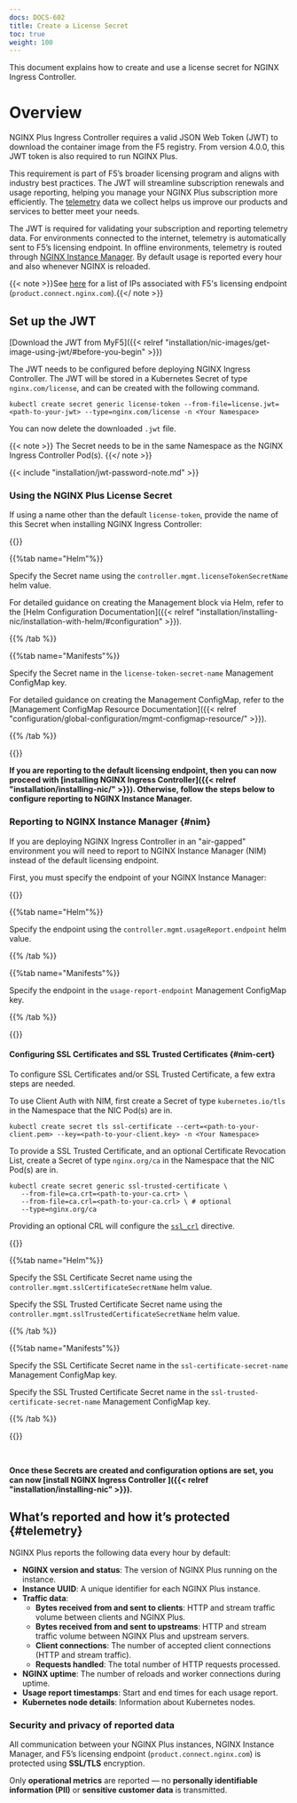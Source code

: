 ```yaml
---
docs: DOCS-602
title: Create a License Secret 
toc: true
weight: 100
---
```


This document explains how to create and use a license secret for NGINX Ingress Controller. 

# Overview

NGINX Plus Ingress Controller requires a valid JSON Web Token (JWT) to download the container image from the F5 registry. From version 4.0.0, this JWT token is also required to run NGINX Plus.

This requirement is part of F5’s broader licensing program and aligns with industry best practices. The JWT will streamline subscription renewals and usage reporting, helping you manage your NGINX Plus subscription more efficiently. The [telemetry](#telemetry) data we collect helps us improve our products and services to better meet your needs.

The JWT is required for validating your subscription and reporting telemetry data. For environments connected to the internet, telemetry is automatically sent to F5’s licensing endpoint.  In offline environments, telemetry is routed through [NGINX Instance Manager](https://docs.nginx.com/nginx-instance-manager/). By default usage is reported every hour and also whenever NGINX is reloaded.

{{< note >}}See [here](https://docs.nginx.com/solutions/about-subscription-licenses/#for-internet-connected-environments) for a list of IPs associated with F5's licensing endpoint (`product.connect.nginx.com`).{{</ note >}}

## Set up the JWT

[Download the JWT from MyF5]({{< relref "installation/nic-images/get-image-using-jwt/#before-you-begin" >}})

The JWT needs to be configured before deploying NGINX Ingress Controller. The JWT will be stored in a Kubernetes Secret of type `nginx.com/license`, and can be created with the following command.

```shell
kubectl create secret generic license-token --from-file=license.jwt=<path-to-your-jwt> --type=nginx.com/license -n <Your Namespace> 
```
You can now delete the downloaded `.jwt` file.

{{< note >}}
The Secret needs to be in the same Namespace as the NGINX Ingress Controller Pod(s).
{{</ note >}}

{{< include "installation/jwt-password-note.md" >}}
### Using the NGINX Plus License Secret

If using a name other than the default `license-token`, provide the name of this Secret when installing NGINX Ingress Controller:

{{<tabs name="plus-secret-install">}}

{{%tab name="Helm"%}}

Specify the Secret name using the `controller.mgmt.licenseTokenSecretName` helm value.

For detailed guidance on creating the Management block via Helm, refer to the [Helm Configuration Documentation]({{< relref "installation/installing-nic/installation-with-helm/#configuration" >}}).

{{% /tab %}}

{{%tab name="Manifests"%}}

Specify the Secret name in the `license-token-secret-name` Management ConfigMap key.

For detailed guidance on creating the Management ConfigMap, refer to the [Management ConfigMap Resource Documentation]({{< relref "configuration/global-configuration/mgmt-configmap-resource/" >}}).

{{% /tab %}}

{{</tabs>}}

**If you are reporting to the default licensing endpoint, then you can now proceed with [installing NGINX Ingress Controller]({{< relref "installation/installing-nic/" >}}). Otherwise, follow the steps below to configure reporting to NGINX Instance Manager.**


### Reporting to NGINX Instance Manager {#nim}

If you are deploying NGINX Ingress Controller in an "air-gapped" environment you will need to report to NGINX Instance Manager (NIM) instead of the default licensing endpoint.

First, you must specify the endpoint of your NGINX Instance Manager:

{{<tabs name="nim-endpoint">}}

{{%tab name="Helm"%}}

Specify the endpoint using the `controller.mgmt.usageReport.endpoint` helm value.

{{% /tab %}}

{{%tab name="Manifests"%}}

Specify the endpoint in the `usage-report-endpoint` Management ConfigMap key.

{{% /tab %}}

{{</tabs>}}

#### Configuring SSL Certificates and SSL Trusted Certificates {#nim-cert}

To configure SSL Certificates and/or SSL Trusted Certificate, a few extra steps are needed.

To use Client Auth with NIM, first create a Secret of type `kubernetes.io/tls` in the Namespace that the NIC Pod(s) are in. 

```shell
kubectl create secret tls ssl-certificate --cert=<path-to-your-client.pem> --key=<path-to-your-client.key> -n <Your Namespace>
```

To provide a SSL Trusted Certificate, and an optional Certificate Revocation List, create a Secret of type `nginx.org/ca` in the Namespace that the NIC Pod(s) are in.

```shell
kubectl create secret generic ssl-trusted-certificate \
   --from-file=ca.crt=<path-to-your-ca.crt> \
   --from-file=ca.crl=<path-to-your-ca.crl> \ # optional
   --type=nginx.org/ca
```

Providing an optional CRL will configure the [`ssl_crl`](https://nginx.org/en/docs/ngx_mgmt_module.html#ssl_crl) directive.

{{<tabs name="nim-secret-install">}}

{{%tab name="Helm"%}}

Specify the SSL Certificate Secret name using the `controller.mgmt.sslCertificateSecretName` helm value. 

Specify the SSL Trusted Certificate Secret name using the `controller.mgmt.sslTrustedCertificateSecretName` helm value.

{{% /tab %}}

{{%tab name="Manifests"%}}

Specify the SSL Certificate Secret name in the `ssl-certificate-secret-name` Management ConfigMap key.

Specify the SSL Trusted Certificate Secret name in the `ssl-trusted-certificate-secret-name` Management ConfigMap key.

{{% /tab %}}

{{</tabs>}}

<br>

**Once these Secrets are created and configuration options are set, you can now [install NGINX Ingress Controller ]({{< relref "installation/installing-nic" >}}).**

## What’s reported and how it’s protected {#telemetry}

NGINX Plus reports the following data every hour by default:

- **NGINX version and status**: The version of NGINX Plus running on the instance.
- **Instance UUID**: A unique identifier for each NGINX Plus instance.
- **Traffic data**:
  - **Bytes received from and sent to clients**: HTTP and stream traffic volume between clients and NGINX Plus.
  - **Bytes received from and sent to upstreams**: HTTP and stream traffic volume between NGINX Plus and upstream servers.
  - **Client connections**: The number of accepted client connections (HTTP and stream traffic).
  - **Requests handled**: The total number of HTTP requests processed.
- **NGINX uptime**: The number of reloads and worker connections during uptime.
- **Usage report timestamps**: Start and end times for each usage report.
- **Kubernetes node details**: Information about Kubernetes nodes.

### Security and privacy of reported data

All communication between your NGINX Plus instances, NGINX Instance Manager, and F5’s licensing endpoint (`product.connect.nginx.com`) is protected using **SSL/TLS** encryption.

Only **operational metrics** are reported — no **personally identifiable information (PII)** or **sensitive customer data** is transmitted.
